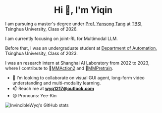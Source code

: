 <!--
**InvincibleWyq/InvincibleWyq** is a ✨ _special_ ✨ repository because its `README.md` (this file) appears on your GitHub profile.

Here are some ideas to get you started:

- 🔭 I’m currently working on ...
- 🌱 I’m currently learning ...
- 👯 I’m looking to collaborate on ...
- 🤔 I’m looking for help with ...
- 💬 Ask me about ...
- 📫 How to reach me: ...
- 😄 Pronouns: ...
- ⚡ Fun fact: ...
-->

<h1 align="center">Hi 👋, I'm Yiqin</h1>

I am pursuing a master's degree under [Prof. Yansong Tang](https://andytang15.github.io/) at [TBSI](https://www.tbsi.edu.cn/), Tsinghua University, Class of 2026.

I am currently focusing on joint-RL for Multimodal LLM.

Before that, I was an undergraduate student at [Department of Automation](https://www.au.tsinghua.edu.cn/), Tsinghua University, Class of 2023.

I was an research intern at Shanghai AI Laboratory from 2022 to 2023, where I contribute to  🔭[MMAction2](https://github.com/open-mmlab/mmaction2) and 🔭[MMPretrain](https://github.com/open-mmlab/mmpretrain).

- 👯 I’m looking to collaborate on visual GUI agent, long-form video understanding and multi-modality learning.
- 📫 Reach me at **[wyq1217@outlook.com](mailto:wyq1217@outlook.com)**
- 😄 Pronouns: Yee-Kin

![InvincibleWyq's GitHub stats](https://github-readme-stats.vercel.app/api?username=InvincibleWyq&theme=shades-of-purple&show_icons=true)
